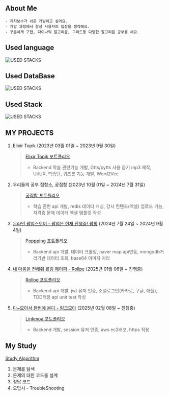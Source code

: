 <!--
**jjjheeee/jjjheeee** is a ✨ _special_ ✨ repository because its `README.md` (this file) appears on your GitHub profile.

Here are some ideas to get you started:

- 🔭 I’m currently working on ...
- 🌱 I’m currently learning ...
- 👯 I’m looking to collaborate on ...
- 🤔 I’m looking for help with ...
- 💬 Ask me about ...
- 📫 How to reach me: ...
- 😄 Pronouns: ...
- ⚡ Fun fact: ...
-->

## About Me
```planetext
- 유지보수가 쉬운 개발하고 싶어요.
- 개발 과정에서 항상 사용자의 입장을 생각해요.
- 꾸준하게 구현, 다이나믹 알고리즘, 그리드등 다양한 알고리즘 공부를 해요.
```


## Used language
![USED STACKS](https://skillicons.dev/icons?i=python,java)

## Used DataBase
![USED STACKS](https://skillicons.dev/icons?i=mongodb,mysql,redis,postgresql)

## Used Stack
![USED STACKS](https://skillicons.dev/icons?i=react,ts,django)


## MY PROJECTS
1. Elixir Topik  (2023년 03월 01일 ~ 2023년 9월 30일)
   > [Elixir Topik 포트폴리오](https://flicker-boar-8aa.notion.site/Elixir-Topik-18f58d1b715380b1b5b9c2a8ae93d269)
   > - Backend 학습 관련기능 개발, Gtts/pytts 사용 듣기 mp3 제작, UI/UX, 학습단, 퀴즈봇 기능 개발, Word2Vec

2. 우리들의 공부 집합소, 공집합  (2023년 10월 01일 ~ 2024년 7월 31일)
   > [공집합 포트폴리오](https://flicker-boar-8aa.notion.site/12858d1b715381a99ec7f29d961aa569?pvs=4)
   > - 학습 관련 api 개발, redis 데이터 캐싱, 강사 컨텐츠(엑셀) 업로드 기능, 자격증 문제 데이터 엑셀 템플릿 작성
   
3. [온라인 팝업스토어 - 팝업은 현재 진행중! 팝핑](https://github.com/popping-official)  (2024년 7월 24일 ~ 2024년 9월 4일)
   > [Poppping 포트폴리오](https://flicker-boar-8aa.notion.site/Popping-18058d1b715381e7b7f6dfccb853ba67?pvs=4)
   > - Backend api 개발, 데이터 크롤링,  naver map api연동, mongodb거리기반 데이터 조회, base64 이미지 처리

4. [내 마음을 전해줘 롤링 페이퍼 - Rollpe](https://github.com/Team-Exiters)  (2025년 01월 06일 ~ 진행중)
   > [Rollpe 포트폴리오](https://flicker-boar-8aa.notion.site/Roll-pe-1a758d1b715380baa7b2dba7c30862d9)
   > - Backend api 개발, jwt 유저 인증, 소셜로그인(카카로, 구글, 애플), TDD적용 api unit test 작성

5. [다~모아서 한번에 본다 - 링크모아](https://github.com/jjjheeee/linkmoa)  (2025년 02월 08일 ~ 진행중)
   > [Linkmoa 포트폴리오](https://flicker-boar-8aa.notion.site/1a758d1b715380e79543c001497e5693)
   > - Backend 개발, session 유저 인증, aws ec2배포, https 적용


## My Study

[Study Algorithm](https://flicker-boar-8aa.notion.site/Study-Algorith-18c58d1b71538024bd89ca7b993147c0?pvs=4)
1. 문제를 탐색
2. 문제의 대한 코드를 설계
3. 정답 코드 
4. 오답시 - TroubleShooting
   
